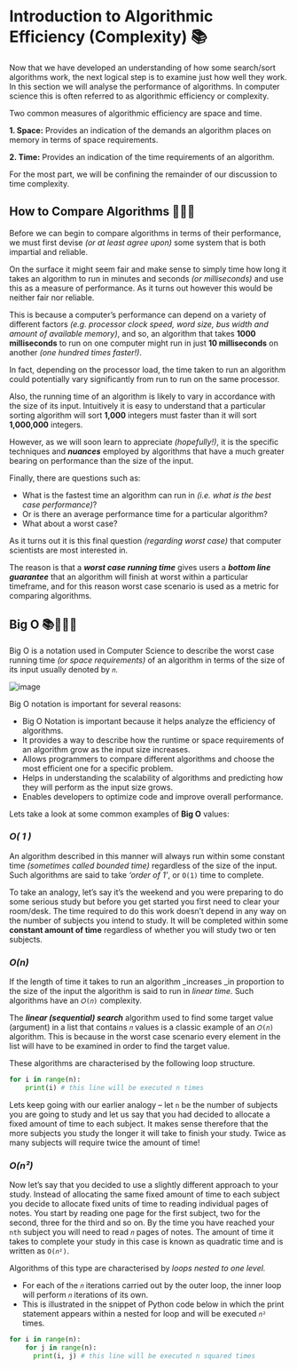 # Introduction to Algorithmic Efficiency (Complexity) 📚 

Now that we have developed an understanding of how some search/sort algorithms work, the next logical step is to examine just how well they work. In this section we will analyse the performance of algorithms. In computer science this is often referred to as algorithmic efficiency or complexity.


Two common measures of algorithmic efficiency are space and time.

**1. Space:** Provides an indication of the demands an algorithm places on memory in terms of space requirements.

**2. Time:**  Provides an indication of the time requirements of an algorithm.

For the most part, we will be confining the remainder of our discussion to time complexity.

## How to Compare Algorithms 👨🏽‍🔬
Before we can begin to compare algorithms in terms of their performance, we must first devise _(or at least agree upon)_ some system that is both impartial and reliable.

On the surface it might seem fair and make sense to simply time how long it takes an algorithm to run in minutes and seconds _(or milliseconds)_ and use this as a measure of performance. As it turns out however this would be neither fair nor reliable. 

This is because a computer’s performance can depend on a variety of different factors _(e.g. processor clock speed, word size, bus width and amount of available memory)_, and so, an algorithm that takes **1000 milliseconds** to run on one computer might run in just **10 milliseconds** on another _(one hundred times faster!)_. 

In fact, depending on the processor load, the time taken to run an algorithm could potentially vary significantly from run to run on the same processor.

Also, the running time of an algorithm is likely to vary in accordance with the size of its input. Intuitively it is easy to understand that a particular sorting algorithm will sort **1,000** integers must faster than it will sort **1,000,000** integers. 

However, as we will soon learn to appreciate _(hopefully!)_, it is the specific techniques and _**nuances**_ employed by algorithms that have a much greater bearing on performance than the size of the input.

Finally, there are questions such as:
  - What is the fastest time an algorithm can run in _(i.e. what is the best case performance)_?
  - Or is there an average performance time for a particular algorithm?
  - What about a worst case?

As it turns out it is this final question _(regarding worst case)_ that computer scientists are most interested in. 

The reason is that a _**worst case running time**_ gives users a _**bottom line guarantee**_ that an algorithm will finish at worst within a particular timeframe, and for this reason worst case scenario is used as a metric for comparing algorithms.

## Big O 📚👨🏽‍💻
Big O is a notation used in Computer Science to describe the worst case running time _(or space requirements)_ of an algorithm in terms of the size of its input usually denoted by ``𝑛``.

![image](https://github.com/ross-bish/Algorithms/assets/83789503/a7b51721-258c-4318-b8f9-84d1a1198941)

Big O notation is important for several reasons:

- Big O Notation is important because it helps analyze the efficiency of algorithms.
- It provides a way to describe how the runtime or space requirements of an algorithm grow as the input size increases.
- Allows programmers to compare different algorithms and choose the most efficient one for a specific problem.
- Helps in understanding the scalability of algorithms and predicting how they will perform as the input size grows.
- Enables developers to optimize code and improve overall performance.

Lets take a look at some common examples of **Big O** values:

### _O( 1 )_
An algorithm described in this manner will always run within some constant time _(sometimes called bounded time)_ regardless of the size of the input.
Such algorithms are said to take _‘order of 1’_, or ``O(1)`` time to complete.

To take an analogy, let’s say it’s the weekend and you were preparing to do some serious study but before you get started you first need to clear your room/desk. The time required to do this work doesn’t depend in any way on the number of subjects you intend to study. It will be completed within some **constant amount of time** regardless of whether you will study two or ten subjects.

### _O(n)_
If the length of time it takes to run an algorithm _increases _in proportion to the size of the input the algorithm is said to run in _linear time._ Such algorithms have an ``𝑂(𝑛)`` complexity.

The _**linear (sequential) search**_ algorithm used to find some target value (argument) in a list that contains ``𝑛`` values is a classic example of an ``𝑂(𝑛)`` algorithm. This is because in the worst case scenario every element in the list will have to be examined in order to find the target value.

These algorithms are characterised by the following loop structure.
````python
for i in range(n):
    print(i) # this line will be executed n times
````

Lets keep going with our earlier analogy – let ``n`` be the number of subjects you are going to study and let us say that you had decided to allocate a fixed amount of time to each subject. It makes sense therefore that the more subjects you study the longer it will take to finish your study. Twice as many subjects will require twice the amount of time!

### _O(n²)_
Now let’s say that you decided to use a slightly different approach to your study. Instead of allocating the same fixed amount of time to each subject you decide to allocate fixed units of time to reading individual pages of notes. You start by reading one page for the first subject, two for the second, three for the third and so on. By the time you have reached your ``nth`` subject you will need to read ``𝑛`` pages of notes. The amount of time it takes to complete your study in this case is known as quadratic time and is written as ``O(𝑛²)``.

Algorithms of this type are characterised by _loops nested to one level._ 

  - For each of the ``𝑛`` iterations carried out by the outer loop, the inner loop will perform ``𝑛`` iterations of its own. 
  - This is illustrated in the snippet of Python code below in which the print statement appears within a nested for loop and will be executed ``𝑛²`` times.

````python
for i in range(n):
    for j in range(n):
      print(i, j) # this line will be executed n squared times
````
